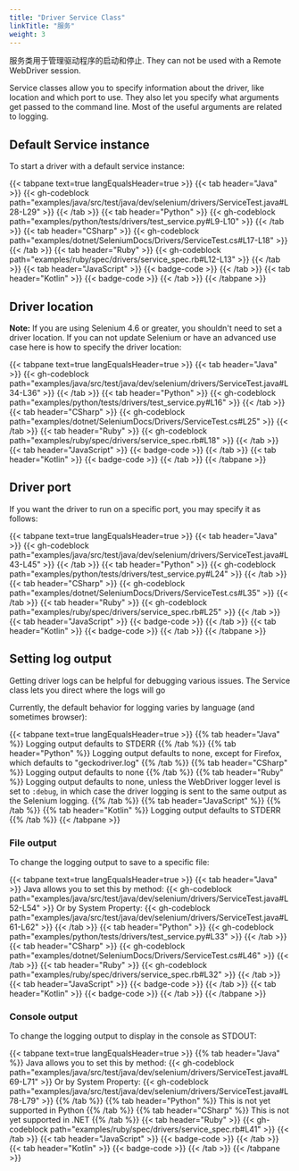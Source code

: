```yaml
---
title: "Driver Service Class"
linkTitle: "服务"
weight: 3
---
```


服务类用于管理驱动程序的启动和停止.
They can not be used with a Remote WebDriver session.

Service classes allow you to specify information about the driver,
like location and which port to use.
They also let you specify what arguments get passed
to the command line. Most of the useful arguments are related to logging.

## Default Service instance

To start a driver with a default service instance:

{{< tabpane text=true langEqualsHeader=true >}}
{{< tab header="Java" >}}
{{< gh-codeblock path="examples/java/src/test/java/dev/selenium/drivers/ServiceTest.java#L28-L29" >}}
{{< /tab >}}
{{< tab header="Python" >}}
{{< gh-codeblock path="examples/python/tests/drivers/test_service.py#L9-L10" >}}
{{< /tab >}}
{{< tab header="CSharp" >}}
{{< gh-codeblock path="examples/dotnet/SeleniumDocs/Drivers/ServiceTest.cs#L17-L18" >}}
{{< /tab >}}
{{< tab header="Ruby" >}}
{{< gh-codeblock path="examples/ruby/spec/drivers/service_spec.rb#L12-L13" >}}
{{< /tab >}}
{{< tab header="JavaScript" >}}
{{< badge-code >}}
{{< /tab >}}
{{< tab header="Kotlin" >}}
{{< badge-code >}}
{{< /tab >}}
{{< /tabpane >}}

## Driver location

**Note:** If you are using Selenium 4.6 or greater, you shouldn't need to set a driver location.
If you can not update Selenium or have an advanced use case here is how to specify the driver location:

{{< tabpane text=true langEqualsHeader=true >}}
{{< tab header="Java" >}}
{{< gh-codeblock path="examples/java/src/test/java/dev/selenium/drivers/ServiceTest.java#L34-L36" >}}
{{< /tab >}}
{{< tab header="Python" >}}
{{< gh-codeblock path="examples/python/tests/drivers/test_service.py#L16" >}}
{{< /tab >}}
{{< tab header="CSharp" >}}
{{< gh-codeblock path="examples/dotnet/SeleniumDocs/Drivers/ServiceTest.cs#L25" >}}
{{< /tab >}}
{{< tab header="Ruby" >}}
{{< gh-codeblock path="examples/ruby/spec/drivers/service_spec.rb#L18" >}}
{{< /tab >}}
{{< tab header="JavaScript" >}}
{{< badge-code >}}
{{< /tab >}}
{{< tab header="Kotlin" >}}
{{< badge-code >}}
{{< /tab >}}
{{< /tabpane >}}

## Driver port

If you want the driver to run on a specific port, you may specify it as follows:

{{< tabpane text=true langEqualsHeader=true >}}
{{< tab header="Java" >}}
{{< gh-codeblock path="examples/java/src/test/java/dev/selenium/drivers/ServiceTest.java#L43-L45" >}}
{{< /tab >}}
{{< tab header="Python" >}}
{{< gh-codeblock path="examples/python/tests/drivers/test_service.py#L24" >}}
{{< /tab >}}
{{< tab header="CSharp" >}}
{{< gh-codeblock path="examples/dotnet/SeleniumDocs/Drivers/ServiceTest.cs#L35" >}}
{{< /tab >}}
{{< tab header="Ruby" >}}
{{< gh-codeblock path="examples/ruby/spec/drivers/service_spec.rb#L25" >}}
{{< /tab >}}
{{< tab header="JavaScript" >}}
{{< badge-code >}}
{{< /tab >}}
{{< tab header="Kotlin" >}}
{{< badge-code >}}
{{< /tab >}}
{{< /tabpane >}}

## Setting log output

Getting driver logs can be helpful for debugging various issues. The Service class lets you
direct where the logs will go

Currently, the default behavior for logging varies by language (and sometimes browser):

{{< tabpane text=true langEqualsHeader=true >}}
{{% tab header="Java" %}}
Logging output defaults to STDERR
{{% /tab %}}
{{% tab header="Python" %}}
Logging output defaults to none, except for Firefox, which defaults to "geckodriver.log"
{{% /tab %}}
{{% tab header="CSharp" %}}
Logging output defaults to none
{{% /tab %}}
{{% tab header="Ruby" %}}
Logging output defaults to none, unless the WebDriver logger level is set to `:debug`,
in which case the driver logging is sent to the same output as the Selenium logging.
{{% /tab %}}
{{% tab header="JavaScript" %}}
{{% /tab %}}
{{% tab header="Kotlin" %}}
Logging output defaults to STDERR
{{% /tab %}}
{{< /tabpane >}}

### File output

To change the logging output to save to a specific file:

{{< tabpane text=true langEqualsHeader=true >}}
{{< tab header="Java" >}}
Java allows you to set this by method:
{{< gh-codeblock path="examples/java/src/test/java/dev/selenium/drivers/ServiceTest.java#L52-L54" >}}
Or by System Property:
{{< gh-codeblock path="examples/java/src/test/java/dev/selenium/drivers/ServiceTest.java#L61-L62" >}}
{{< /tab >}}
{{< tab header="Python" >}}
{{< gh-codeblock path="examples/python/tests/drivers/test_service.py#L33" >}}
{{< /tab >}}
{{< tab header="CSharp" >}}
{{< gh-codeblock path="examples/dotnet/SeleniumDocs/Drivers/ServiceTest.cs#L46" >}}
{{< /tab >}}
{{< tab header="Ruby" >}}
{{< gh-codeblock path="examples/ruby/spec/drivers/service_spec.rb#L32" >}}
{{< /tab >}}
{{< tab header="JavaScript" >}}
{{< badge-code >}}
{{< /tab >}}
{{< tab header="Kotlin" >}}
{{< badge-code >}}
{{< /tab >}}
{{< /tabpane >}}

### Console output

To change the logging output to display in the console as STDOUT:

{{< tabpane text=true langEqualsHeader=true >}}
{{% tab header="Java" %}}
Java allows you to set this by method:
{{< gh-codeblock path="examples/java/src/test/java/dev/selenium/drivers/ServiceTest.java#L69-L71" >}}
Or by System Property:
{{< gh-codeblock path="examples/java/src/test/java/dev/selenium/drivers/ServiceTest.java#L78-L79" >}}
{{% /tab %}}
{{% tab header="Python" %}}
This is not yet supported in Python
{{% /tab %}}
{{% tab header="CSharp" %}}
This is not yet supported in .NET
{{% /tab %}}
{{< tab header="Ruby" >}}
{{< gh-codeblock path="examples/ruby/spec/drivers/service_spec.rb#L41" >}}
{{< /tab >}}
{{< tab header="JavaScript" >}}
{{< badge-code >}}
{{< /tab >}}
{{< tab header="Kotlin" >}}
{{< badge-code >}}
{{< /tab >}}
{{< /tabpane >}}


